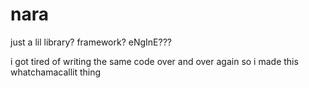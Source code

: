 # nara
just a lil library? framework? eNgInE???

i got tired of writing the same code over and over again
so i made this whatchamacallit thing

